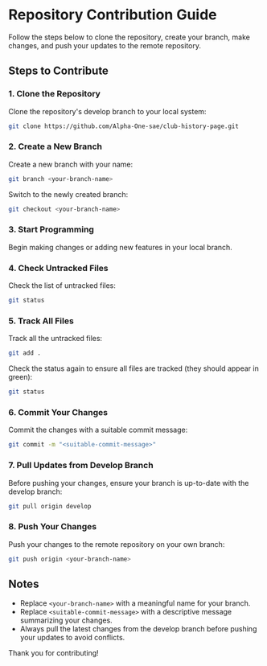 # Repository Contribution Guide

Follow the steps below to clone the repository, create your branch, make changes, and push your updates to the remote repository.

## Steps to Contribute

### 1. Clone the Repository
Clone the repository's develop branch to your local system:
```bash
git clone https://github.com/Alpha-One-sae/club-history-page.git
```

### 2. Create a New Branch
Create a new branch with your name:
```bash
git branch <your-branch-name>
```
Switch to the newly created branch:
```bash
git checkout <your-branch-name>
```

### 3. Start Programming
Begin making changes or adding new features in your local branch.

### 4. Check Untracked Files
Check the list of untracked files:
```bash
git status
```

### 5. Track All Files
Track all the untracked files:
```bash
git add .
```
Check the status again to ensure all files are tracked (they should appear in green):
```bash
git status
```

### 6. Commit Your Changes
Commit the changes with a suitable commit message:
```bash
git commit -m "<suitable-commit-message>"
```

### 7. Pull Updates from Develop Branch
Before pushing your changes, ensure your branch is up-to-date with the develop branch:
```bash
git pull origin develop
```

### 8. Push Your Changes
Push your changes to the remote repository on your own branch:
```bash
git push origin <your-branch-name>
```

## Notes
- Replace `<your-branch-name>` with a meaningful name for your branch.
- Replace `<suitable-commit-message>` with a descriptive message summarizing your changes.
- Always pull the latest changes from the develop branch before pushing your updates to avoid conflicts.

Thank you for contributing!
```

